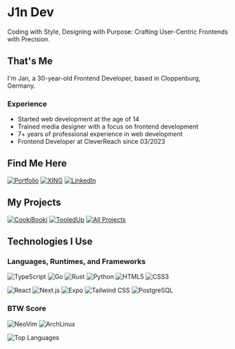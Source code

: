 # J1n Dev

Coding with Style, Designing with Purpose: Crafting User-Centric Frontends with Precision.

## That's Me

I'm Jan, a 30-year-old Frontend Developer, based in Cloppenburg, Germany.

### Experience
* Started web development at the age of 14
* Trained media designer with a focus on frontend development
* 7+ years of professional experience in web development
* Frontend Developer at CleverReach since 03/2023

## Find Me Here

[![Portfolio](https://img.shields.io/badge/j1n.dev-black?style=for-the-badge)](https://j1n.dev)
[![XING](https://img.shields.io/badge/xing-%23006567.svg?style=for-the-badge&logo=xing&logoColor=white)](https://www.xing.com/profile/Jan_Francksen/cv)
[![LinkedIn](https://img.shields.io/badge/linkedin-%230077B5.svg?style=for-the-badge&logo=linkedin&logoColor=white)](https://www.linkedin.com/in/jan-francksen-8a7124258/)

## My Projects

[![CookiBooki](https://img.shields.io/badge/CookiBooki-green?style=for-the-badge)](https://cookibooki.app)
[![TooledUp](https://img.shields.io/badge/TooledUp-purple?style=for-the-badge)](https://tooledup.j1n.dev)
[![All Projects](https://img.shields.io/badge/All_Projects-red?style=for-the-badge)](https://github.com/JanFrancksen?tab=repositories)

## Technologies I Use

### Languages, Runtimes, and Frameworks

![TypeScript](https://img.shields.io/badge/typescript-%23323330.svg?style=for-the-badge&logo=typescript&logoColor=%3178c6) 
![Go](https://img.shields.io/badge/go-%23323330.svg?style=for-the-badge&logo=go&logoColor=#00ADD8) 
![Rust](https://img.shields.io/badge/rust-%23323330.svg?style=for-the-badge&logo=rust&logoColor=#000000) 
![Python](https://img.shields.io/badge/python-%23323330.svg?style=for-the-badge&logo=python&logoColor=%3776AB) 
![HTML5](https://img.shields.io/badge/html5-%23E34F26.svg?style=for-the-badge&logo=html5&logoColor=white) 
![CSS3](https://img.shields.io/badge/css3-%231572B6.svg?style=for-the-badge&logo=css3&logoColor=white)

![React](https://img.shields.io/badge/react-282c34?style=for-the-badge&logo=react&logoColor=%2361DAFB) 
![Next.js](https://img.shields.io/badge/nextjs-ffffff?style=for-the-badge&logo=next.js&logoColor=black)
![Expo](https://img.shields.io/badge/expo-ffffff?style=for-the-badge&logo=expo&logoColor=black)
![Tailwind CSS](https://img.shields.io/badge/tailwindcss-%23323330.svg?style=for-the-badge&logo=tailwind-css&logoColor=38B2AC)
![PostgreSQL](https://img.shields.io/badge/Postgresql-212121?style=for-the-badge&logo=postgresql&logoColor=2a6ea2)
### BTW Score

![NeoVim](https://img.shields.io/badge/NeoVim-0078d7.svg?style=for-the-badge&logo=vim&logoColor=white) ![ArchLinux](https://img.shields.io/badge/ArchLinux-%23F05033.svg?style=for-the-badge&logo=arch-linux&logoColor=white)

![Top Languages](https://github-readme-stats.vercel.app/api/top-langs/?username=JanFrancksen&layout=compact&langs_count=8)
